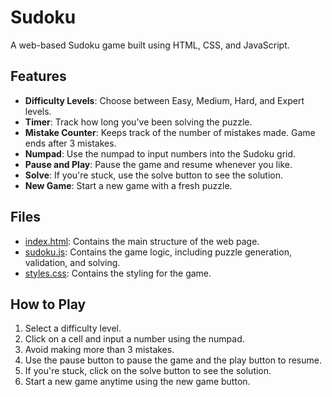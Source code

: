 # Sudoku

A web-based Sudoku game built using HTML, CSS, and JavaScript.

## Features

- **Difficulty Levels**: Choose between Easy, Medium, Hard, and Expert levels.
- **Timer**: Track how long you've been solving the puzzle.
- **Mistake Counter**: Keeps track of the number of mistakes made. Game ends after 3 mistakes.
- **Numpad**: Use the numpad to input numbers into the Sudoku grid.
- **Pause and Play**: Pause the game and resume whenever you like.
- **Solve**: If you're stuck, use the solve button to see the solution.
- **New Game**: Start a new game with a fresh puzzle.

## Files

- [index.html](https://github.com/BradT615/Sudoku/blob/main/index.html): Contains the main structure of the web page.
- [sudoku.js](https://github.com/BradT615/Sudoku/blob/main/sudoku.js): Contains the game logic, including puzzle generation, validation, and solving.
- [styles.css](https://github.com/BradT615/Sudoku/blob/main/styles.css): Contains the styling for the game.

## How to Play

1. Select a difficulty level.
2. Click on a cell and input a number using the numpad.
3. Avoid making more than 3 mistakes.
4. Use the pause button to pause the game and the play button to resume.
5. If you're stuck, click on the solve button to see the solution.
6. Start a new game anytime using the new game button.
